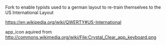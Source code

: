 Fork to enable typists used to a german layout to re-train themselves to the US International Layout

https://en.wikipedia.org/wiki/QWERTY#US-International

app_icon aquired from http://commons.wikimedia.org/wiki/File:Crystal_Clear_app_keyboard.png
